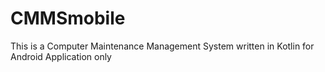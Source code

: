 # CMMSmobile
This is a Computer Maintenance Management System written in Kotlin for Android Application only
